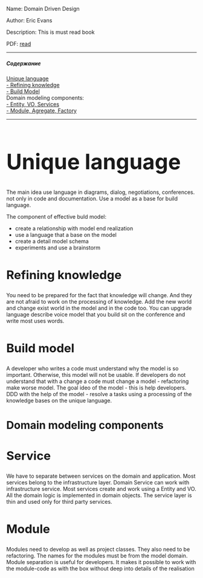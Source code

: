 
Name: Domain Driven Design

Author: Eric Evans

Description: This is must read book

PDF: [read](https://domainlanguage.com/wp-content/uploads/2016/05/DDD_Reference_2015-03.pdf)
___
##### Содержание  
[Unique language](#UniqueLanguage)  
[ - Refining knowledge](#RefiningKnowledge)  
[ - Build Model](#BuildModel)  
Domain modeling components:   
[ - Entity, VO, Services](#Service)  
[ - Module, Agregate, Factory](#Module)  

___
# <a name="UniqueLanguage"><h1>Unique language</h1></a>

The main idea use language in diagrams, dialog, negotiations, conferences. not only in code and documentation. Use a model as a base for build language.  

The component of effective buld model:
* create a relationship with model end realization
* use a language that a base on the model
* create a detail model schema
* experiments and use a brainstorm

## <a name="RefiningKnowledge"><h2>Refining knowledge</h2></a>
You need to be prepared for the fact that knowledge will change. And they are not afraid to work on the processing of knowledge. Add the new world and change exist world in the model and in the code too. You can upgrade language describe voice model that you build sit on the conference and write most uses words. 


## <a name="BuildModel"><h2>Build model</h2></a>

A developer who writes a code must understand why the model is so important. Otherwise, this model will not be usable. 
If developers do not understand that with a change a code must change a model - refactoring make worse model. The goal ideo of the model - this is help developers. DDD with the help of the model - resolve a tasks using a processing of the knowledge bases on the unique language.

# <h1>Domain modeling components</h1>

## <a name="Service"><h2>Service</h2></a>
We have to separate between services on the domain and application. Most services belong to the infrastructure layer. Domain Service can work with infrastructure service. Most services create and work using a Entity and VO. 
All the domain logic is implemented in domain objects. The service layer is thin and used only for third party services. 

## <a name="Module"><h2>Module</h2></a>
Modules need to develop as well as project classes. They also need to be refactoring. The names for the modules must be from the model domain. Module separation is useful for developers. It makes it possible to work with the module-code as with the box without deep into details of the realisation


